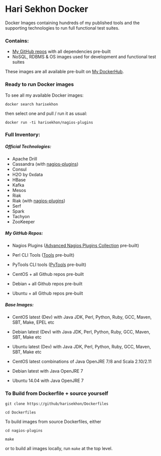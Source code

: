 Hari Sekhon Docker
=========================

Docker Images containing hundreds of my published tools and the supporting technologies to run full functional test suites.

### Contains:

* [My GitHub repos](https://github.com/HariSekhon) with all dependencies pre-built
* NoSQL, RDBMS & OS images used for development and functional test suites

These images are all available pre-built on [My DockerHub](https://hub.docker.com/u/harisekhon/).

### Ready to run Docker images

To see all my available Docker images:

```docker search harisekhon```

then select one and pull / run it as usual:

```docker run -ti harisekhon/nagios-plugins```

### Full Inventory:

##### Official Technologies:

- Apache Drill
- Cassandra (with [nagios-plugins](https://github.com/harisekhon/nagios-plugins))
- Consul
- H2O by 0xdata
- HBase
- Kafka
- Mesos
- Riak
- Riak (with [nagios-plugins](https://github.com/harisekhon/nagios-plugins))
- Serf
- Spark
- Tachyon
- ZooKeeper

##### My GitHub Repos:

- Nagios Plugins ([Advanced Nagios Plugins Collection](https://github.com/harisekhon/nagios-plugins) pre-built)
- Perl CLI Tools ([Tools](https://github.com/harisekhon/tools) pre-built)
- PyTools CLI tools ([PyTools](https://github.com/harisekhon/pytools) pre-built)

- CentOS + all Github repos pre-built
- Debian + all Github repos pre-built
- Ubuntu + all Github repos pre-built

##### Base Images:

- CentOS latest (Dev) with Java JDK, Perl, Python, Ruby, GCC, Maven, SBT, Make, EPEL etc
- Debian latest (Dev) with Java JDK, Perl, Python, Ruby, GCC, Maven, SBT, Make etc
- Ubuntu latest (Dev) with Java JDK, Perl, Python, Ruby, GCC, Maven, SBT, Make etc

- CentOS latest combinations of Java OpenJRE 7/8 and Scala 2.10/2.11
- Debian latest with Java OpenJRE 7
- Ubuntu 14.04 with Java OpenJRE 7

### To Build from Dockerfile + source yourself

```
git clone https://github/harisekhon/Dockerfiles

cd Dockerfiles
```

To build images from source Dockerfiles, either

```
cd nagios-plugins

make
```

or to build all images locally, run ```make``` at the top level.
